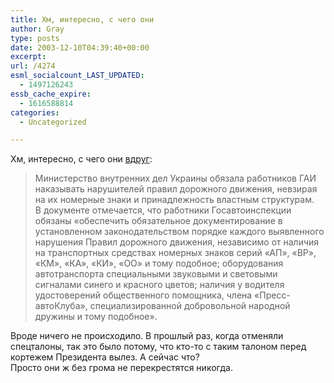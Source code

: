 ```yaml
---
title: Хм, интересно, с чего они
author: Gray
type: posts
date: 2003-12-10T04:39:40+00:00
excerpt:
url: /4274
esml_socialcount_LAST_UPDATED:
  - 1497126243
essb_cache_expire:
  - 1616588814
categories:
  - Uncategorized

---
```








Хм, интересно, с чего они <a href="http://www.korrespondent.net/main/84727/" target="_blank">вдруг</a>:

> Министерство внутренних дел Украины обязала работников ГАИ наказывать нарушителей правил дорожного движения, невзирая на их номерные знаки и принадлежность властным структурам.  
> В документе отмечается, что работники Госавтоинспекции обязаны &#171;обеспечить обязательное документирование в установленном законодательством порядке каждого выявленного нарушения Правил дорожного движения, независимо от наличия на транспортных средствах номерных знаков серий &#171;АП&#187;, &#171;ВР&#187;, &#171;КМ&#187;, &#171;КА&#187;, &#171;КИ&#187;, &#171;ОО&#187; и тому подобное; оборудования автотранспорта специальными звуковыми и световыми сигналами синего и красного цветов; наличия у водителя удостоверений общественного помощника, члена &#171;Пресс-автоКлуба&#187;, специализированной добровольной народной дружины и тому подобное&#187;. 

Вроде ничего не происходило. В прошлый раз, когда отменяли спецталоны, так это было потому, что кто-то с таким талоном перед кортежем Президента вылез. А сейчас что?  
Просто они ж без грома не перекрестятся никогда.